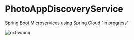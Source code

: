# PhotoAppDiscoveryService
Spring Boot Microservices using  Spring Cloud "in progress"

![ox0wmnq](https://github.com/HosamUsf/PhotoAppDiscoveryService/assets/57178026/9a00fe6b-ad4c-4e0f-95a4-d68f15ebb145)

